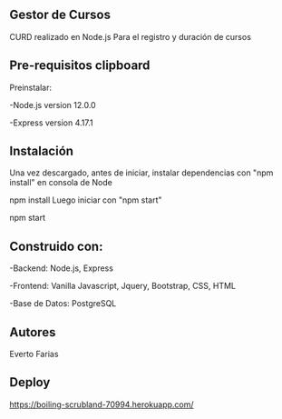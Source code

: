 ## Gestor de Cursos
CURD realizado en Node.js Para el registro y duración de cursos

## Pre-requisitos clipboard
Preinstalar:

-Node.js version 12.0.0

-Express version 4.17.1

## Instalación
Una vez descargado, antes de iniciar, instalar dependencias con "npm install" en consola de Node

npm install
Luego iniciar con "npm start"

npm start

## Construido con:
-Backend: Node.js, Express

-Frontend: Vanilla Javascript, Jquery, Bootstrap, CSS, HTML

-Base de Datos: PostgreSQL

## Autores
Everto Farias

## Deploy
https://boiling-scrubland-70994.herokuapp.com/
